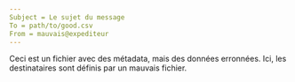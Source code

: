 ```yaml
---
Subject = Le sujet du message
To = path/to/good.csv
From = mauvais@expediteur
---
```

Ceci est un fichier avec des métadata, mais des données erronnées.
Ici, les destinataires sont définis par un mauvais fichier.

